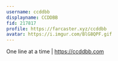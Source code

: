 ```yaml
---
username: ccddbb
displayname: CCDDBB
fid: 217817
profile: https://farcaster.xyz/ccddbb
avatar: https://i.imgur.com/BlG8QPF.gif
---
```

One line at a time | https://ccddbb.com  

